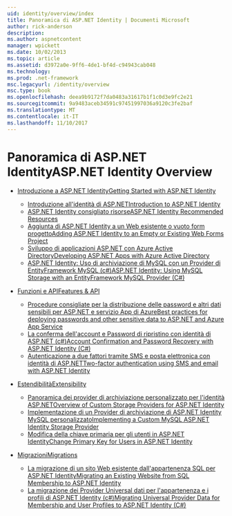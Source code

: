```yaml
---
uid: identity/overview/index
title: Panoramica di ASP.NET Identity | Documenti Microsoft
author: rick-anderson
description: 
ms.author: aspnetcontent
manager: wpickett
ms.date: 10/02/2013
ms.topic: article
ms.assetid: d3972a0e-9ff6-4de1-bf4d-c94943cab048
ms.technology: 
ms.prod: .net-framework
msc.legacyurl: /identity/overview
msc.type: book
ms.openlocfilehash: deea9b9172f7da0483a31617b1f1c0d3e9fc2e21
ms.sourcegitcommit: 9a9483aceb34591c97451997036a9120c3fe2baf
ms.translationtype: MT
ms.contentlocale: it-IT
ms.lasthandoff: 11/10/2017
---
```

<a name="aspnet-identity-overview"></a><span data-ttu-id="cfbb9-102">Panoramica di ASP.NET Identity</span><span class="sxs-lookup"><span data-stu-id="cfbb9-102">ASP.NET Identity Overview</span></span>
====================
- [<span data-ttu-id="cfbb9-103">Introduzione a ASP.NET Identity</span><span class="sxs-lookup"><span data-stu-id="cfbb9-103">Getting Started with ASP.NET Identity</span></span>](getting-started/index.md)

    - [<span data-ttu-id="cfbb9-104">Introduzione all'identità di ASP.NET</span><span class="sxs-lookup"><span data-stu-id="cfbb9-104">Introduction to ASP.NET Identity</span></span>](getting-started/introduction-to-aspnet-identity.md)
    - [<span data-ttu-id="cfbb9-105">ASP.NET Identity consigliato risorse</span><span class="sxs-lookup"><span data-stu-id="cfbb9-105">ASP.NET Identity Recommended Resources</span></span>](getting-started/aspnet-identity-recommended-resources.md)
    - [<span data-ttu-id="cfbb9-106">Aggiunta di ASP.NET Identity a un Web esistente o vuoto form progetto</span><span class="sxs-lookup"><span data-stu-id="cfbb9-106">Adding ASP.NET Identity to an Empty or Existing Web Forms Project</span></span>](getting-started/adding-aspnet-identity-to-an-empty-or-existing-web-forms-project.md)
    - [<span data-ttu-id="cfbb9-107">Sviluppo di applicazioni ASP.NET con Azure Active Directory</span><span class="sxs-lookup"><span data-stu-id="cfbb9-107">Developing ASP.NET Apps with Azure Active Directory</span></span>](getting-started/developing-aspnet-apps-with-windows-azure-active-directory.md)
    - [<span data-ttu-id="cfbb9-108">ASP.NET Identity: Uso di archiviazione di MySQL con un Provider di EntityFramework MySQL (c#)</span><span class="sxs-lookup"><span data-stu-id="cfbb9-108">ASP.NET Identity: Using MySQL Storage with an EntityFramework MySQL Provider (C#)</span></span>](getting-started/aspnet-identity-using-mysql-storage-with-an-entityframework-mysql-provider.md)
- [<span data-ttu-id="cfbb9-109">Funzioni e API</span><span class="sxs-lookup"><span data-stu-id="cfbb9-109">Features & API</span></span>](features-api/index.md)

    - [<span data-ttu-id="cfbb9-110">Procedure consigliate per la distribuzione delle password e altri dati sensibili per ASP.NET e servizio App di Azure</span><span class="sxs-lookup"><span data-stu-id="cfbb9-110">Best practices for deploying passwords and other sensitive data to ASP.NET and Azure App Service</span></span>](features-api/best-practices-for-deploying-passwords-and-other-sensitive-data-to-aspnet-and-azure.md)
    - [<span data-ttu-id="cfbb9-111">La conferma dell'account e Password di ripristino con identità di ASP.NET (c#)</span><span class="sxs-lookup"><span data-stu-id="cfbb9-111">Account Confirmation and Password Recovery with ASP.NET Identity (C#)</span></span>](features-api/account-confirmation-and-password-recovery-with-aspnet-identity.md)
    - [<span data-ttu-id="cfbb9-112">Autenticazione a due fattori tramite SMS e posta elettronica con identità di ASP.NET</span><span class="sxs-lookup"><span data-stu-id="cfbb9-112">Two-factor authentication using SMS and email with ASP.NET Identity</span></span>](features-api/two-factor-authentication-using-sms-and-email-with-aspnet-identity.md)
- [<span data-ttu-id="cfbb9-113">Estendibilità</span><span class="sxs-lookup"><span data-stu-id="cfbb9-113">Extensibility</span></span>](extensibility/index.md)

    - [<span data-ttu-id="cfbb9-114">Panoramica dei provider di archiviazione personalizzato per l'identità ASP.NET</span><span class="sxs-lookup"><span data-stu-id="cfbb9-114">Overview of Custom Storage Providers for ASP.NET Identity</span></span>](extensibility/overview-of-custom-storage-providers-for-aspnet-identity.md)
    - [<span data-ttu-id="cfbb9-115">Implementazione di un Provider di archiviazione di ASP.NET Identity MySQL personalizzato</span><span class="sxs-lookup"><span data-stu-id="cfbb9-115">Implementing a Custom MySQL ASP.NET Identity Storage Provider</span></span>](extensibility/implementing-a-custom-mysql-aspnet-identity-storage-provider.md)
    - [<span data-ttu-id="cfbb9-116">Modifica della chiave primaria per gli utenti in ASP.NET Identity</span><span class="sxs-lookup"><span data-stu-id="cfbb9-116">Change Primary Key for Users in ASP.NET Identity</span></span>](extensibility/change-primary-key-for-users-in-aspnet-identity.md)
- [<span data-ttu-id="cfbb9-117">Migrazioni</span><span class="sxs-lookup"><span data-stu-id="cfbb9-117">Migrations</span></span>](migrations/index.md)

    - [<span data-ttu-id="cfbb9-118">La migrazione di un sito Web esistente dall'appartenenza SQL per ASP.NET Identity</span><span class="sxs-lookup"><span data-stu-id="cfbb9-118">Migrating an Existing Website from SQL Membership to ASP.NET Identity</span></span>](migrations/migrating-an-existing-website-from-sql-membership-to-aspnet-identity.md)
    - [<span data-ttu-id="cfbb9-119">La migrazione dei Provider Universal dati per l'appartenenza e i profili di ASP.NET Identity (c#)</span><span class="sxs-lookup"><span data-stu-id="cfbb9-119">Migrating Universal Provider Data for Membership and User Profiles to ASP.NET Identity (C#)</span></span>](migrations/migrating-universal-provider-data-for-membership-and-user-profiles-to-aspnet-identity.md)
